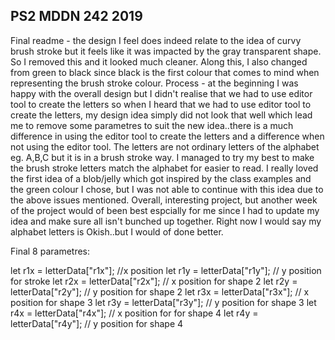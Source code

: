 ## PS2 MDDN 242 2019

Final readme - the design I feel does indeed relate to the idea of curvy brush stroke but it feels like it was impacted by the gray transparent shape. So I removed this and it looked much cleaner. Along this, I also changed from green to black since black is the first colour that comes to mind when representing the brush stroke colour. 
Process - at the beginning I was happy with the overall design but I didn't realise that we had to use editor tool to create the letters so when I heard that we had to use editor tool to create the letters, my design idea simply did not look that well which lead me to remove some parametres to suit the new idea..there is a much difference in using the editor tool to create the letters and a difference when not using the editor tool. The letters are not ordinary letters of the alphabet eg. A,B,C but it is in a brush stroke way. I managed to try my best to make the brush stroke letters match the alphabet for easier to read. I really loved the first idea of a blob/jelly which got inspired by the class examples and the green colour I chose, but I was not able to continue with this idea due to the above issues mentioned. Overall, interesting project, but another week of the project would of been best espcially for me since I had to update my idea and make sure all isn't bunched up together. Right now I would say my alphabet letters is Okish..but I would of done better. 


Final 8 parametres:

  let r1x = letterData["r1x"]; //x position
  let r1y = letterData["r1y"];  // y position for stroke
  let r2x = letterData["r2x"]; // x position for shape 2
  let r2y = letterData["r2y"]; // y position for shape 2
  let r3x = letterData["r3x"]; // x position for shape 3
  let r3y = letterData["r3y"]; // y position for shape 3
  let r4x = letterData["r4x"]; // x position for for shape 4
  let r4y = letterData["r4y"]; // y position for shape 4
